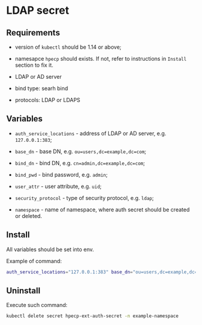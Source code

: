 # LDAP secret

## Requirements

* version of `kubectl` should be 1.14 or above;

* namesapce `hpecp` should exists. If not, refer to instructions in `Install` section to fix it.

* LDAP or AD server

* bind type: searh bind

* protocols: LDAP or LDAPS

## Variables

* `auth_service_locations` - address of LDAP or AD server, e.g. `127.0.0.1:383`;

* `base_dn` - base DN, e.g. `ou=users,dc=example,dc=com`;

* `bind_dn` - bind DN, e.g. `cn=admin,dc=example,dc=com`;

* `bind_pwd` - bind password, e.g. `admin`;

* `user_attr` - user attribute, e.g. `uid`;

* `security_protocol` - type of security protocol, e.g. `ldap`;

* `namespace` - name of namespace, where auth secret should be created or deleted.

## Install

All variables should be set into env.

Example of command:

```bash
auth_service_locations="127.0.0.1:383" base_dn="ou=users,dc=example,dc=com" bind_dn="cn=admin,dc=example,dc=com" bind_pwd="admin" user_attr="uid" security_protocol="ldap" kubectl apply -n example-namespace -k airflow-on-k8s/bootstrap/hpecp-ext-auth-secret
```

## Uninstall

Execute such command:

```bash
kubectl delete secret hpecp-ext-auth-secret -n example-namespace
```
